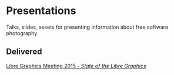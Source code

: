 # Presentations
Talks, slides, assets for presenting information about free software photography


## Delivered
[Libre Graphics Meeting 2015 - _State of the Libre Graphics_][lgm2015] 

[lgm2015]: /LGM2015_State_Of

